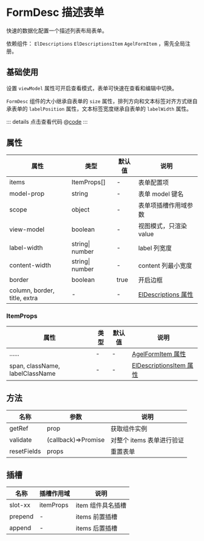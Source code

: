 # FormDesc 描述表单

快速的数据化配置一个描述列表布局表单。

依赖组件： `ElDescriptions` `ElDescriptionsItem` `AgelFormItem` ，需先全局注册。


## 基础使用

设置 `viewModel` 属性可开启查看模式，表单可快速在查看和编辑中切换。

`FormDesc` 组件的大小继承自表单的 `size` 属性，排列方向和文本标签对齐方式继自承表单的 `labelPosition` 属性，文本标签宽度继承自表单的 `labelWidth` 属性。

<ClientOnly><formDesc/></ClientOnly>

::: details 点击查看代码
@[code](@example/formDesc.vue)
:::

## 属性

| 属性 | 类型  | 默认值 | 说明  
| --- | ---   | ---   | --- 
| items | ItemProps[] | - | 表单配置项 
| model-prop | string | - | 表单 model 键名 
| scope | object | - | 表单项插槽作用域参数 
| view-model | boolean | - | 视图模式，只渲染 value
| label-width | string\| number | - | label 列宽度
| content-width | string\| number | - | content 列最小宽度
| border | boolean | true | 开启边框
| column, border, title, extra | -  | - | [ElDescriptions 属性](https://element-plus.gitee.io/zh-CN/component/descriptions.html#descriptions-%E5%B1%9E%E6%80%A7)

### ItemProps

| 属性 | 类型  | 默认值 | 说明  
| --- | ---   | ---   | --- 
| ...... | -    | - | [AgelFormItem 属性](/element-plus-crx/component/formItems.html#itemprops)
| span, className, labelClassName | -   |-|  [ElDescriptionsItem 属性](https://element-plus.gitee.io/zh-CN/component/descriptions.html#descriptions-item-%E5%B1%9E%E6%80%A7) |

## 方法

| 名称            | 参数  |   说明                                   | 
| -----------    | ------- | -----------------------------  |
| getRef    | prop  |  获取组件实例        |
| validate  | (callback)=>Promise  | 对整个 items 表单进行验证        |
| resetFields | props | 重置表单

## 插槽

| 名称            | 插槽作用域|   说明                                   | 
| -----------    |   ------- | -----------------------------  |
| slot-xx        | itemProps |  item 组件具名插槽           | 
| prepend        | - |   items 前置插槽           |
| append         | - |   items 后置插槽            |